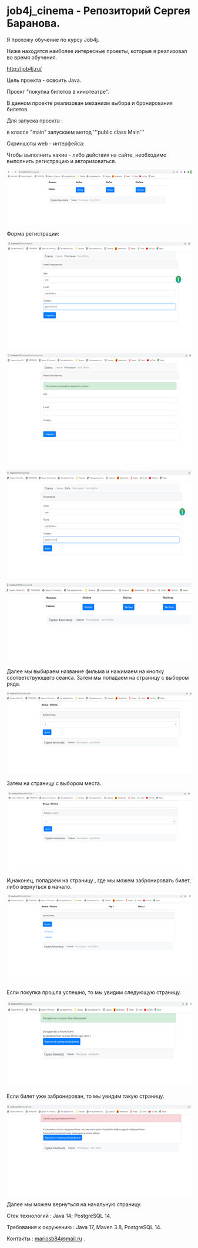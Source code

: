 # job4j_cinema - Репозиторий Сергея Баранова.

Я прохожу обучение по курсу Job4j.

Ниже находятся наиболее интересные проекты, которые я реализовал во время обучения.

http://job4j.ru/

Цель проекта - освоить Java.

Проект "покупка билетов в кинотеатре".

В данном проекте реализован механизм выбора и бронирования билетов.

Для запуска проекта :

в классе "main" запускаем метод '''public class Main'''

Скриншоты  web - интерфейса:

Чтобы выполнить какие - либо действия на сайте, 
необходимо выполнить регистрацию и авторизоваться.

![img.png](img/img.png)

Форма регистрации:

![img_1.png](img/img_1.png)

![img_2.png](img/img_2.png)

![img_3.png](img/img_3.png)

![img_4.png](img/img_4.png)

Далее мы выбираем название фильма и 
нажимаем на кнопку соответствующего сеанса.
Затем мы попадаем на страницу с выбором ряда.

![img_5.png](img/img_5.png)

Затем на страницу с выбором места.

![img_6.png](img/img_6.png)

И,наконец, попадаем на страницу , где мы можем забронировать билет,
либо вернуться в начало.

![img_7.png](img/img_7.png)

Если покупка прошла успешно, то мы увидим следующую страницу.

![img_8.png](img/img_8.png)

Если билет уже забронирован, то мы увидим такую страницу.

![img_9.png](img/img_9.png)

Далее мы можем вернуться на начальную страницу.

Стек технологий : Java 14; PostgreSQL 14.

Требования к окружению : Java 17, Maven 3.8, PostgreSQL 14.

Контакты : mariosb84@mail.ru .

